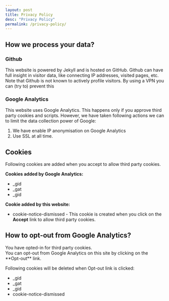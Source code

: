 ```yaml
---
layout: post
title: Privacy Policy
desc: "Privacy Policy"
permalink: /privacy-policy/
---
```


## How we process your data?

### Github

This website is powered by Jekyll and is hosted on GitHub.  Github can have full insight in visitor data, like connecting IP addresses, visited pages, etc. Note that Github is not known to actively profile visitors. By using a VPN you can (try to) prevent this

### Google Analytics

This website uses Google Analytics. This happens only if you approve third party cookies and scripts. 
However, we have taken following actions we can to limit the data collection power of Google:

1. We have enable IP anonymisation on Google Analytics
2. Use SSL at all time. 

## Cookies
Following cookies are added when you accept to allow third party cookies.

**Cookies added by Google Analytics:**
- _gid
- _gat
- _gid

**Cookie added by this website:**
- cookie-notice-dismissed - This cookie is created when you click on the **Accept** link to allow third party cookies.

## How to opt-out from Google Analytics?

<div id="cookie-current-status">You have opted-in for third party cookies.</div> You can opt-out from Google Analytics on this site by clicking on the **<a id="cookie-notice-opt-out" class="btn btn-primary btn-sm">Opt-out</a>** link. 

Following cookies will be deleted when Opt-out link is clicked:
- _gid
- _gat
- _gid
- cookie-notice-dismissed